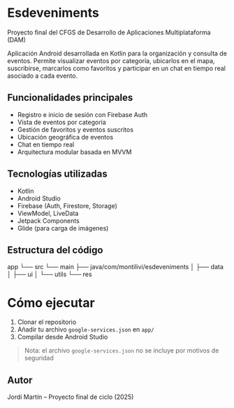 # Esdeveniments 
Proyecto final del CFGS de Desarrollo de Aplicaciones Multiplataforma (DAM)

Aplicación Android desarrollada en Kotlin para la organización y consulta de eventos. Permite visualizar eventos por categoría, ubicarlos en el mapa, suscribirse, marcarlos como favoritos y participar en un chat en tiempo real asociado a cada evento.

## Funcionalidades principales

- Registro e inicio de sesión con Firebase Auth
- Vista de eventos por categoría
- Gestión de favoritos y eventos suscritos
- Ubicación geográfica de eventos
- Chat en tiempo real
- Arquitectura modular basada en MVVM

## Tecnologías utilizadas

- Kotlin
- Android Studio
- Firebase (Auth, Firestore, Storage)
- ViewModel, LiveData
- Jetpack Components
- Glide (para carga de imágenes)

## Estructura del código
app
└── src
     └── main
          ├── java/com/montilivi/esdeveniments
          │    ├── data
          │    ├── ui
          │    └── utils
          └── res

# Cómo ejecutar

1. Clonar el repositorio
2. Añadir tu archivo `google-services.json` en `app/`
3. Compilar desde Android Studio

> Nota: el archivo `google-services.json` no se incluye por motivos de seguridad

## Autor

Jordi Martín – Proyecto final de ciclo (2025)
